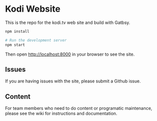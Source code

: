 # Kodi Website

This is the repo for the kodi.tv web site and build with Gatbsy.

```bash
npm install

# Run the development server
npm start
```

Then open [http://localhost:8000](http://localhost:8000) in your browser to see the site.

## Issues

If you are having issues with the site, please submit a Github issue.

## Content

For team members who need to do content or programatic maintenance, please see the wiki for instructions and documentation.
